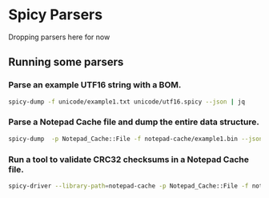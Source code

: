 # Spicy Parsers

Dropping parsers here for now

## Running some parsers

### Parse an example UTF16 string with a BOM.

```sh
spicy-dump -f unicode/example1.txt unicode/utf16.spicy --json | jq
```

### Parse a Notepad Cache file and dump the entire data structure.

```sh
spicy-dump  -p Notepad_Cache::File -f notepad-cache/example1.bin --json notepad-cache/notepad_cache.spicy | jq
```

### Run a tool to validate CRC32 checksums in a Notepad Cache file.

```sh
spicy-driver --library-path=notepad-cache -p Notepad_Cache::File -f notepad-cache/example1.bin notepad-cache/notepad_cache_validator.spicy
```

